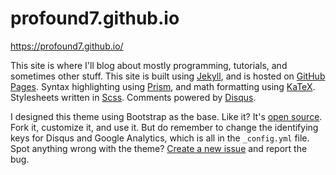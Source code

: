 # profound7.github.io

https://profound7.github.io/

This site is where I'll blog about mostly
programming, tutorials, and sometimes other stuff. This site is built using
[Jekyll](https://jekyllrb.com/), and is hosted on
[GitHub Pages](https://pages.github.com/). Syntax highlighting using
[Prism](http://prismjs.com/), and math formatting using
[KaTeX](https://khan.github.io/KaTeX/). Stylesheets written in
[Scss](http://sass-lang.com/). Comments powered by [Disqus](https://disqus.com/).

I designed this theme using Bootstrap as the base. Like it? It's
[open source][repo]. Fork it, customize it, and use it. But do remember to
change the identifying keys for Disqus and Google Analytics, which is all in
the `_config.yml` file. Spot anything wrong with the theme?
[Create a new issue][issue] and report the bug.

[repo]: https://github.com/profound7/profound7.github.io
[issue]: https://github.com/profound7/profound7.github.io/issues